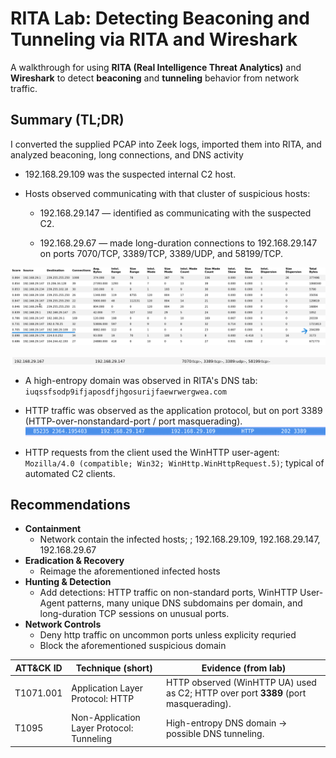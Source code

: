 # RITA Lab: Detecting Beaconing and Tunneling via RITA and Wireshark

A walkthrough for using **RITA (Real Intelligence Threat Analytics)** and **Wireshark** to detect **beaconing** and **tunneling** behavior from network traffic.

## Summary (TL;DR)
I converted the supplied PCAP into Zeek logs, imported them into RITA, and analyzed beaconing, long connections, and DNS activity

- 192.168.29.109 was the suspected internal C2 host.

- Hosts observed communicating with that cluster of suspicious hosts:

  - 192.168.29.147 — identified as communicating with the suspected C2.

  - 192.168.29.67 — made long-duration connections to 192.168.29.147 on ports 7070/TCP, 3389/TCP, 3389/UDP, and 58199/TCP.

![Internal Beaconing](./images/Internal_Beaconing.png)

![long connection](./images/long_connection.png)

- A high-entropy domain was observed in RITA's DNS tab:
`iuqssfsodp9ifjaposdfjhgosurijfaewrwergwea.com`


- HTTP traffic was observed as the application protocol, but on port 3389 (HTTP-over-nonstandard-port / port masquerading).
![RDP](./images/RDP_port.png) 

- HTTP requests from the client used the WinHTTP user-agent:
`Mozilla/4.0 (compatible; Win32; WinHttp.WinHttpRequest.5)`; typical of automated C2 clients.


## Recommendations

- **Containment**
  - Network contain the infected hosts; ; 192.168.29.109, 192.168.29.147, 192.168.29.67
- **Eradication & Recovery**
  - Reimage the aforementioned infected hosts
- **Hunting & Detection**
  - Add detections: HTTP traffic on non-standard ports, WinHTTP User-Agent patterns, many unique DNS subdomains per domain, and long-duration TCP sessions on unusual ports.
- **Network Controls**
  - Deny http traffic on uncommon ports unless explicity requried
  - Block the aforementioned suspicious domain

| ATT&CK ID | Technique (short)                         | Evidence (from lab)                                                                                          |
| --------- | ----------------------------------------- | ------------------------------------------------------------------------------------------------------------ |
| T1071.001 | Application Layer Protocol: HTTP          | HTTP observed (WinHTTP UA) used as C2; HTTP over port **3389** (port masquerading).                          |
| T1095     | Non-Application Layer Protocol: Tunneling | High-entropy DNS domain → possible DNS tunneling.                 |


